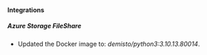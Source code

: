 #### Integrations
##### Azure Storage FileShare
- Updated the Docker image to: *demisto/python3:3.10.13.80014*.

